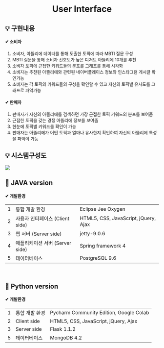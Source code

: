 <h1 align="center">User Interface</h1>
<h2>💡 구현내용</h2>
<h4>✔ 소비자</h4>
<ol>
<li>소비자, 아뜰리에 데이터를 통해 도출한 토픽에 따라 MBTI 질문 구성</li>
<li>MBTI 질문을 통해 소비자 선호도가 높은 디저트 아뜰리에 10개를 추천</li>
<li>소비자 토픽에 근접한 키워드들의 분포를 그래프를 통해 시각화</li>
<li>소비자는 추천된 아뜰리에와 관련된 네이버플레이스 정보와 인스타그램 게시글 확인가능</li>
<li>소비자는 각 토픽의 키워드들의 구성을 확인할 수 있고 자신의 토픽별 유사도를 그래프로 파악가능</li>
</ol>
<h4>✔ 판매자</h4>
<ol>
<li>판매자가 자신의 아뜰리에를 검색하면 가장 근접한 토픽 키워드의 분포를 보여줌</li>
<li>근접한 토픽을 갖는 경쟁 아뜰리에 정보를 보여줌</li>
<li>한눈에 토픽별 키워드를 확인이 가능</li>
<li>판매자는 아뜰리에가 어떤 토픽과 얼마나 유사한지 확인하여 자신의 아뜰리에 특성을 파악이 가능</li>
</ol>
<h2>💡 시스템구성도</h2>
<img src='https://ifh.cc/g/4HyY2U.png' border='0'>
<h2>🔶 JAVA version</h2>
<h4>✔ 개발환경</h4>
<table>
<tr><td>1</td><td>통합 개발 환경</td><td>Eclipse Jee Oxygen</td></tr>
<tr><td>2</td><td>사용자 인터페이스 (Client side)</td><td>HTML5, CSS, JavaScript, jQuery, Ajax</td></tr>
<tr><td>3</td><td>웹 서버 (Server side)</td><td>jetty-9.0.6</td></tr>
<tr><td>4</td><td>애플리케이션 서버 (Server side)</td><td>Spring framework 4</td></tr>
<tr><td>5</td><td>데이터베이스</td><td>PostgreSQL 9.6</td></tr>
</table>
<br>
<h2>🔷 Python version</h2>
<h4>✔ 개발환경</h4>
<table>
<tr><td>1</td><td>통합 개발 환경</td><td>Pycharm Community Edition, Google Colab</td></tr>
<tr><td>2</td><td>Client side</td><td>HTML5, CSS, JavaScript, jQuery, Ajax</td></tr>
<tr><td>3</td><td>Server side</td><td>Flask 1.1.2</td></tr>
<tr><td>5</td><td>데이터베이스</td><td>MongoDB 4.2</td></tr>
</table>